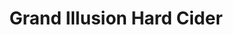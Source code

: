 ---
title: Grand Illusion Hard Cider
lng: -77.1906461
lat: 40.2014466
color: 'var(--brewery)'
type: brewery
address: 26 W High St, Carlisle, PA 17013
rating: 3
tags:
  - brewery
  - craft ciders
  - appetizers
---